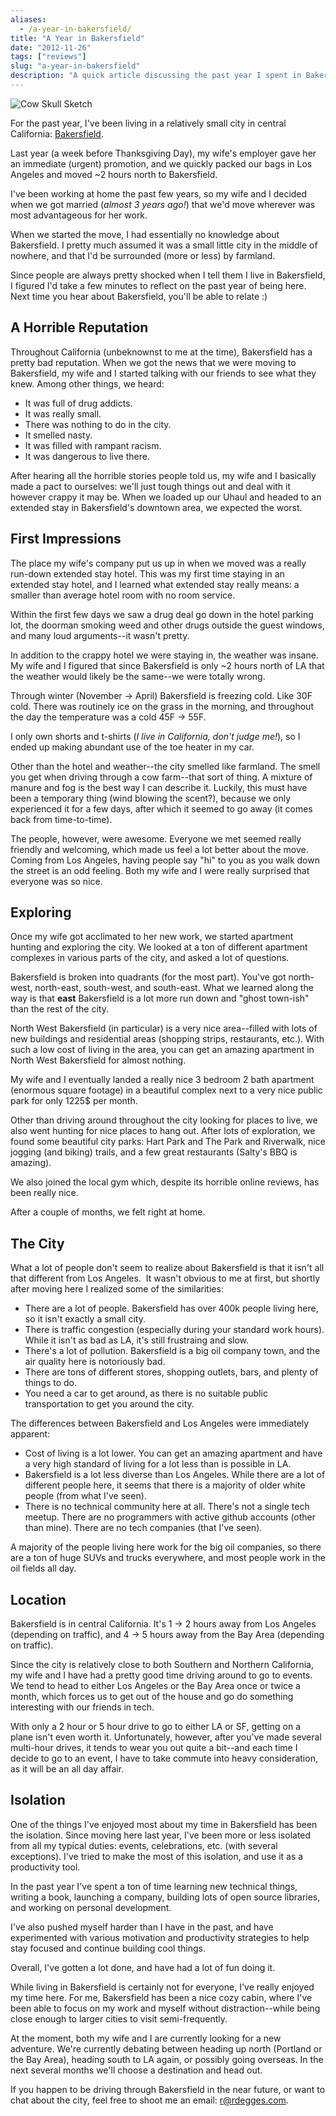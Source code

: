 ```yaml
---
aliases:
  - /a-year-in-bakersfield/
title: "A Year in Bakersfield"
date: "2012-11-26"
tags: ["reviews"]
slug: "a-year-in-bakersfield"
description: "A quick article discussing the past year I spent in Bakersfield, California, and how it went."
---
```



![Cow Skull Sketch][]


For the past year, I've been living in a relatively small city in central
California: [Bakersfield][].

Last year (a week before Thanksgiving Day), my wife's employer gave her an
immediate (urgent) promotion, and we quickly packed our bags in Los Angeles and
moved ~2 hours north to Bakersfield.

I've been working at home the past few years, so my wife and I decided when we
got married (*almost 3 years ago!*) that we'd move wherever was most
advantageous for her work.

When we started the move, I had essentially no knowledge about Bakersfield.  I
pretty much assumed it was a small little city in the middle of nowhere, and
that I'd be surrounded (more or less) by farmland.

Since people are always pretty shocked when I tell them I live in Bakersfield,
I figured I'd take a few minutes to reflect on the past year of being here.
Next time you hear about Bakersfield, you'll be able to relate :)


## A Horrible Reputation

Throughout California (unbeknownst to me at the time), Bakersfield has a pretty
bad reputation.  When we got the news that we were moving to Bakersfield, my
wife and I started talking with our friends to see what they knew.  Among other
things, we heard:

-   It was full of drug addicts.
-   It was really small.
-   There was nothing to do in the city.
-   It smelled nasty.
-   It was filled with rampant racism.
-   It was dangerous to live there.

After hearing all the horrible stories people told us, my wife and I basically
made a pact to ourselves: we'll just tough things out and deal with it however
crappy it may be.  When we loaded up our Uhaul and headed to an extended stay
in Bakersfield's downtown area, we expected the worst.


## First Impressions

The place my wife's company put us up in when we moved was a really run-down
extended stay hotel.  This was my first time staying in an extended stay hotel,
and I learned what extended stay really means: a smaller than average hotel
room with no room service.

Within the first few days we saw a drug deal go down in the hotel parking lot,
the doorman smoking weed and other drugs outside the guest windows, and many
loud arguments--it wasn't pretty.

In addition to the crappy hotel we were staying in, the weather was insane.  My
wife and I figured that since Bakersfield is only ~2 hours north of LA that the
weather would likely be the same--we were totally wrong.

Through winter (November -> April) Bakersfield is freezing cold.  Like 30F
cold.  There was routinely ice on the grass in the morning, and throughout the
day the temperature was a cold 45F -> 55F.

I only own shorts and t-shirts (*I live in California, don't judge me!*), so I
ended up making abundant use of the toe heater in my car.

Other than the hotel and weather--the city smelled like farmland.  The smell
you get when driving through a cow farm--that sort of thing.  A mixture of
manure and fog is the best way I can describe it.  Luckily, this must have been
a temporary thing (wind blowing the scent?), because we only experienced it for
a few days, after which it seemed to go away (it comes back from time-to-time).

The people, however, were awesome.  Everyone we met seemed really friendly and
welcoming, which made us feel a lot better about the move.  Coming from Los
Angeles, having people say "hi" to you as you walk down the street is an odd
feeling.  Both my wife and I were really surprised that everyone was so nice.


## Exploring

Once my wife got acclimated to her new work, we started apartment hunting and
exploring the city.  We looked at a ton of different apartment complexes in
various parts of the city, and asked a lot of questions.

Bakersfield is broken into quadrants (for the most part).  You've got
north-west, north-east, south-west, and south-east.  What we learned along the
way is that **east** Bakersfield is a lot more run down and "ghost town-ish"
than the rest of the city.

North West Bakersfield (in particular) is a very nice area--filled with lots of
new buildings and residential areas (shopping strips, restaurants, etc.).  With
such a low cost of living in the area, you can get an amazing apartment in
North West Bakersfield for almost nothing.

My wife and I eventually landed a really nice 3 bedroom 2 bath apartment
(enormous square footage) in a beautiful complex next to a very nice public
park for only 1225$ per month.

Other than driving around throughout the city looking for places to live, we
also went hunting for nice places to hang out.  After lots of exploration, we
found some beautiful city parks: Hart Park and The Park and Riverwalk, nice
jogging (and biking) trails, and a few great restaurants (Salty's BBQ is
amazing).

We also joined the local gym which, despite its horrible online reviews, has
been really nice.

After a couple of months, we felt right at home.


## The City

What a lot of people don't seem to realize about Bakersfield is that it isn't
all that different from Los Angeles.  It wasn't obvious to me at first, but
shortly after moving here I realized some of the similarities:

-   There are a lot of people.  Bakersfield has over 400k people living here,
    so it isn't exactly a small city.
-   There is traffic congestion (especially during your standard work hours).
    While it isn't as bad as LA, it's still frustraing and slow.
-   There's a lot of pollution.  Bakersfield is a big oil company town, and the
    air quality here is notoriously bad.
-   There are tons of different stores, shopping outlets, bars, and plenty of
    things to do.
-   You need a car to get around, as there is no suitable public transportation
    to get you around the city.

The differences between Bakersfield and Los Angeles were immediately apparent:

-   Cost of living is a lot lower.  You can get an amazing apartment and have a
    very high standard of living for a lot less than is possible in LA.
-   Bakersfield is a lot less diverse than Los Angeles.  While there are a lot
    of different people here, it seems that there is a majority of older white
    people (from what I've seen).
-   There is no technical community here at all.  There's not a single tech
    meetup.  There are no programmers with active github accounts (other than
    mine).  There are no tech companies (that I've seen).

A majority of the people living here work for the big oil companies, so there
are a ton of huge SUVs and trucks everywhere, and most people work in the oil
fields all day.


## Location

Bakersfield is in central California.  It's 1 -> 2 hours away from Los Angeles
(depending on traffic), and 4 -> 5 hours away from the Bay Area (depending on
traffic).

Since the city is relatively close to both Southern and Northern California, my
wife and I have had a pretty good time driving around to go to events.  We tend
to head to either Los Angeles or the Bay Area once or twice a month, which
forces us to get out of the house and go do something interesting with our
friends in tech.

With only a 2 hour or 5 hour drive to go to either LA or SF, getting on a plane
isn't even worth it.  Unfortunately, however, after you've made several
multi-hour drives, it tends to wear you out quite a bit--and each time I decide
to go to an event, I have to take commute into heavy consideration, as it will
be an all day affair.


## Isolation

One of the things I've enjoyed most about my time in Bakersfield has been the
isolation.  Since moving here last year, I've been more or less isolated from
all my typical duties: events, celebrations, etc. (with several exceptions).
I've tried to make the most of this isolation, and use it as a productivity
tool.

In the past year I've spent a ton of time learning new technical things,
writing a book, launching a company, building lots of open source libraries,
and working on personal development.

I've also pushed myself harder than I have in the past, and have experimented
with various motivation and productivity strategies to help stay focused and
continue building cool things.

Overall, I've gotten a lot done, and have had a lot of fun doing it.

While living in Bakersfield is certainly not for everyone, I've really enjoyed
my time here.  For me, Bakersfield has been a nice cozy cabin, where I've been
able to focus on my work and myself without distraction--while being close
enough to larger cities to visit semi-frequently.

At the moment, both my wife and I are currently looking for a new adventure.
We're currently debating between heading up north (Portland or the Bay Area),
heading south to LA again, or possibly going overseas.  In the next several
months we'll choose a destination and head out.

If you happen to be driving through Bakersfield in the near future, or want to
chat about the city, feel free to shoot me an email: [r@rdegges.com][].


  [Cow Skull Sketch]: /static/images/2012/cow-skull-sketch.png "Cow Skull Sketch"
  [Bakersfield]: http://goo.gl/maps/4V9lQ "Bakersfield"
  [r@rdegges.com]: mailto:r@rdegges.com "Randall Degges' Email"
